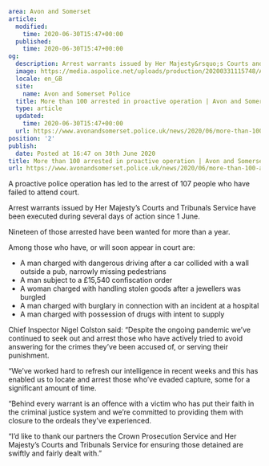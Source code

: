 ```yaml
area: Avon and Somerset
article:
  modified:
    time: 2020-06-30T15:47+00:00
  published:
    time: 2020-06-30T15:47+00:00
og:
  description: Arrest warrants issued by Her Majesty&rsquo;s Courts and Tribunals Service have been executed during several days of action since 1 June&#8230;
  image: https://media.aspolice.net/uploads/production/20200331115748/Arrest-made.png
  locale: en_GB
  site:
    name: Avon and Somerset Police
  title: More than 100 arrested in proactive operation | Avon and Somerset Police
  type: article
  updated:
    time: 2020-06-30T15:47+00:00
  url: https://www.avonandsomerset.police.uk/news/2020/06/more-than-100-arrested-in-proactive-operation/
position: '2'
publish:
  date: Posted at 16:47 on 30th June 2020
title: More than 100 arrested in proactive operation | Avon and Somerset Police
url: https://www.avonandsomerset.police.uk/news/2020/06/more-than-100-arrested-in-proactive-operation/
```

A proactive police operation has led to the arrest of 107 people who have failed to attend court.

Arrest warrants issued by Her Majesty’s Courts and Tribunals Service have been executed during several days of action since 1 June.

Nineteen of those arrested have been wanted for more than a year.

Among those who have, or will soon appear in court are:

 * A man charged with dangerous driving after a car collided with a wall outside a pub, narrowly missing pedestrians
 * A man subject to a £15,540 confiscation order
 * A woman charged with handling stolen goods after a jewellers was burgled
 * A man charged with burglary in connection with an incident at a hospital
 * A man charged with possession of drugs with intent to supply

Chief Inspector Nigel Colston said: “Despite the ongoing pandemic we’ve continued to seek out and arrest those who have actively tried to avoid answering for the crimes they’ve been accused of, or serving their punishment.

“We’ve worked hard to refresh our intelligence in recent weeks and this has enabled us to locate and arrest those who’ve evaded capture, some for a significant amount of time.

“Behind every warrant is an offence with a victim who has put their faith in the criminal justice system and we’re committed to providing them with closure to the ordeals they’ve experienced.

“I’d like to thank our partners the Crown Prosecution Service and Her Majesty’s Courts and Tribunals Service for ensuring those detained are swiftly and fairly dealt with.”
